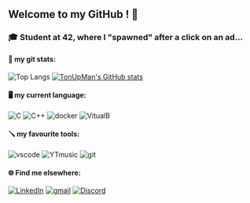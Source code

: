 ## Welcome to my GitHub ! 🖖 
### 🎓 Student at 42, where I "spawned" after a click on an ad...

#### 🦾 my git stats:
![Top Langs](https://github-readme-stats.vercel.app/api/top-langs/?username=TonUpMan&layout=compact)   [![TonUpMan's GitHub stats](https://github-readme-stats.vercel.app/api?username=TonUpMan)](https://github.com/TonUpMan/github-readme-stats)


#### 🖥️ my current language:
![C](https://img.icons8.com/color/48/c-programming.png)   ![C++](https://img.icons8.com/fluency/48/c-plus-plus-logo.png)   ![docker](https://img.icons8.com/external-those-icons-flat-those-icons/48/external-Docker-Logo-social-media-those-icons-flat-those-icons.png)   ![VitualB](https://img.icons8.com/color/48/virtualbox.png)

#### 🪛 my favourite tools:
![vscode](https://img.icons8.com/badges/48/visual-studio.png)   ![YTmusic](https://img.icons8.com/fluency/48/youtube-music.png)   ![git](https://img.icons8.com/material-rounded/48/FFFFFF/github.png)  

#### 🌐 Find me elsewhere:
[![LinkedIn](https://img.icons8.com/color/48/linkedin.png)](https://linkedin.com/in/quentin-devianne-b507ab344)   [![gmail](https://img.icons8.com/color/48/gmail--v1.png)](mailto:qdeviann@student.42angouleme.fr)   [![Discord](https://img.icons8.com/color/48/discord-logo.png)](https://discord.com/users/381620497148018688)

